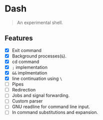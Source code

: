 # Dash

> An experimental shell.

## Features

- [x] Exit command
- [x] Background processes(`&`).
- [x] cd command
- [x] `;` implementation
- [x] `&&` implmentation
- [x] line continuation using `\`
- [ ] Pipes
- [ ] Redirection
- [ ] Jobs and signal forwarding.
- [ ] Custom parser
- [ ] GNU readline for command line input.
- [ ] In command substitutions and expansion.
